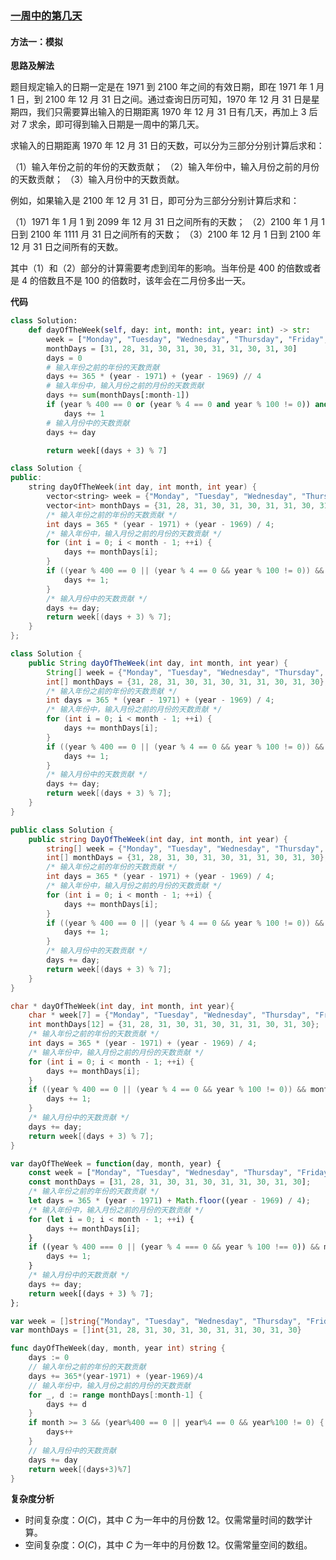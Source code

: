 ### [一周中的第几天](https://leetcode.cn/problems/day-of-the-week/solutions/1187956/yi-zhou-zhong-de-di-ji-tian-by-leetcode-w43iw/)

#### 方法一：模拟

**思路及解法**

题目规定输入的日期一定是在 $1971$ 到 $2100$ 年之间的有效日期，即在 $1971$ 年 $1$ 月 $1$ 日，到 $2100$ 年 $12$ 月 $31$ 日之间。通过查询日历可知，$1970$ 年 $12$ 月 $31$ 日是星期四，我们只需要算出输入的日期距离 $1970$ 年 $12$ 月 $31$ 日有几天，再加上 $3$ 后对 $7$ 求余，即可得到输入日期是一周中的第几天。

求输入的日期距离 $1970$ 年 $12$ 月 $31$ 日的天数，可以分为三部分分别计算后求和：

（1）输入年份之前的年份的天数贡献； （2）输入年份中，输入月份之前的月份的天数贡献； （3）输入月份中的天数贡献。

例如，如果输入是 $2100$ 年 $12$ 月 $31$ 日，即可分为三部分分别计算后求和：

（1）$1971$ 年 $1$ 月 $1$ 到 $2099$ 年 $12$ 月 $31$ 日之间所有的天数； （2）$2100$ 年 $1$ 月 $1$ 日到 $2100$ 年 $1$111 月 $31$ 日之间所有的天数； （3）$2100$ 年 $12$ 月 $1$ 日到 $2100$ 年 $12$ 月 $31$ 日之间所有的天数。

其中（1）和（2）部分的计算需要考虑到闰年的影响。当年份是 $400$ 的倍数或者是 $4$ 的倍数且不是 $100$ 的倍数时，该年会在二月份多出一天。

**代码**

```python
class Solution:
    def dayOfTheWeek(self, day: int, month: int, year: int) -> str:
        week = ["Monday", "Tuesday", "Wednesday", "Thursday", "Friday", "Saturday", "Sunday"]
        monthDays = [31, 28, 31, 30, 31, 30, 31, 31, 30, 31, 30]
        days = 0
        # 输入年份之前的年份的天数贡献
        days += 365 * (year - 1971) + (year - 1969) // 4
        # 输入年份中，输入月份之前的月份的天数贡献
        days += sum(monthDays[:month-1])
        if (year % 400 == 0 or (year % 4 == 0 and year % 100 != 0)) and month >= 3:
            days += 1
        # 输入月份中的天数贡献
        days += day

        return week[(days + 3) % 7]
```

```c++
class Solution {
public:
    string dayOfTheWeek(int day, int month, int year) {
        vector<string> week = {"Monday", "Tuesday", "Wednesday", "Thursday", "Friday", "Saturday", "Sunday"};
        vector<int> monthDays = {31, 28, 31, 30, 31, 30, 31, 31, 30, 31, 30};
        /* 输入年份之前的年份的天数贡献 */
        int days = 365 * (year - 1971) + (year - 1969) / 4;
        /* 输入年份中，输入月份之前的月份的天数贡献 */
        for (int i = 0; i < month - 1; ++i) {
            days += monthDays[i];
        }
        if ((year % 400 == 0 || (year % 4 == 0 && year % 100 != 0)) && month >= 3) {
            days += 1;
        }
        /* 输入月份中的天数贡献 */
        days += day;
        return week[(days + 3) % 7];
    }
};
```

```java
class Solution {
    public String dayOfTheWeek(int day, int month, int year) {
        String[] week = {"Monday", "Tuesday", "Wednesday", "Thursday", "Friday", "Saturday", "Sunday"};
        int[] monthDays = {31, 28, 31, 30, 31, 30, 31, 31, 30, 31, 30};
        /* 输入年份之前的年份的天数贡献 */
        int days = 365 * (year - 1971) + (year - 1969) / 4;
        /* 输入年份中，输入月份之前的月份的天数贡献 */
        for (int i = 0; i < month - 1; ++i) {
            days += monthDays[i];
        }
        if ((year % 400 == 0 || (year % 4 == 0 && year % 100 != 0)) && month >= 3) {
            days += 1;
        }
        /* 输入月份中的天数贡献 */
        days += day;
        return week[(days + 3) % 7];
    }
}
```

```csharp
public class Solution {
    public string DayOfTheWeek(int day, int month, int year) {
        string[] week = {"Monday", "Tuesday", "Wednesday", "Thursday", "Friday", "Saturday", "Sunday"};
        int[] monthDays = {31, 28, 31, 30, 31, 30, 31, 31, 30, 31, 30};
        /* 输入年份之前的年份的天数贡献 */
        int days = 365 * (year - 1971) + (year - 1969) / 4;
        /* 输入年份中，输入月份之前的月份的天数贡献 */
        for (int i = 0; i < month - 1; ++i) {
            days += monthDays[i];
        }
        if ((year % 400 == 0 || (year % 4 == 0 && year % 100 != 0)) && month >= 3) {
            days += 1;
        }
        /* 输入月份中的天数贡献 */
        days += day;
        return week[(days + 3) % 7];
    }
}
```

```c
char * dayOfTheWeek(int day, int month, int year){
    char * week[7] = {"Monday", "Tuesday", "Wednesday", "Thursday", "Friday", "Saturday", "Sunday"};
    int monthDays[12] = {31, 28, 31, 30, 31, 30, 31, 31, 30, 31, 30};
    /* 输入年份之前的年份的天数贡献 */
    int days = 365 * (year - 1971) + (year - 1969) / 4;
    /* 输入年份中，输入月份之前的月份的天数贡献 */
    for (int i = 0; i < month - 1; ++i) {
        days += monthDays[i];
    }
    if ((year % 400 == 0 || (year % 4 == 0 && year % 100 != 0)) && month >= 3) {
        days += 1;
    }
    /* 输入月份中的天数贡献 */
    days += day;
    return week[(days + 3) % 7];
}
```

```javascript
var dayOfTheWeek = function(day, month, year) {
    const week = ["Monday", "Tuesday", "Wednesday", "Thursday", "Friday", "Saturday", "Sunday"];
    const monthDays = [31, 28, 31, 30, 31, 30, 31, 31, 30, 31, 30];
    /* 输入年份之前的年份的天数贡献 */
    let days = 365 * (year - 1971) + Math.floor((year - 1969) / 4);
    /* 输入年份中，输入月份之前的月份的天数贡献 */
    for (let i = 0; i < month - 1; ++i) {
        days += monthDays[i];
    }
    if ((year % 400 === 0 || (year % 4 === 0 && year % 100 !== 0)) && month >= 3) {
        days += 1;
    }
    /* 输入月份中的天数贡献 */
    days += day;
    return week[(days + 3) % 7];
};
```

```go
var week = []string{"Monday", "Tuesday", "Wednesday", "Thursday", "Friday", "Saturday", "Sunday"}
var monthDays = []int{31, 28, 31, 30, 31, 30, 31, 31, 30, 31, 30}

func dayOfTheWeek(day, month, year int) string {
    days := 0
    // 输入年份之前的年份的天数贡献
    days += 365*(year-1971) + (year-1969)/4
    // 输入年份中，输入月份之前的月份的天数贡献
    for _, d := range monthDays[:month-1] {
        days += d
    }
    if month >= 3 && (year%400 == 0 || year%4 == 0 && year%100 != 0) {
        days++
    }
    // 输入月份中的天数贡献
    days += day
    return week[(days+3)%7]
}
```

**复杂度分析**

-   时间复杂度：$O(C)$，其中 $C$ 为一年中的月份数 $12$。仅需常量时间的数学计算。
-   空间复杂度：$O(C)$，其中 $C$ 为一年中的月份数 $12$。仅需常量空间的数组。

